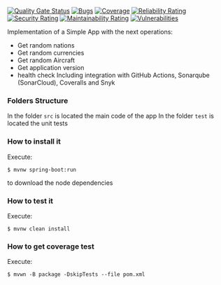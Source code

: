 [![Quality Gate Status](https://sonarcloud.io/api/project_badges/measure?project=Alejo311548_consulta&metric=alert_status)](https://sonarcloud.io/summary/new_code?id=Alejo311548_consulta)
[![Bugs](https://sonarcloud.io/api/project_badges/measure?project=Alejo311548_consulta&metric=bugs)](https://sonarcloud.io/summary/new_code?id=Alejo311548_consulta)
[![Coverage](https://sonarcloud.io/api/project_badges/measure?project=Alejo311548_consulta&metric=coverage)](https://sonarcloud.io/summary/new_code?id=Alejo311548_consulta)
[![Reliability Rating](https://sonarcloud.io/api/project_badges/measure?project=Alejo311548_consulta&metric=reliability_rating)](https://sonarcloud.io/summary/new_code?id=Alejo311548_consulta)
[![Security Rating](https://sonarcloud.io/api/project_badges/measure?project=Alejo311548_consulta&metric=security_rating)](https://sonarcloud.io/summary/new_code?id=Alejo311548_consulta)
[![Maintainability Rating](https://sonarcloud.io/api/project_badges/measure?project=Alejo311548_consulta&metric=sqale_rating)](https://sonarcloud.io/summary/new_code?id=Alejo311548_consulta)
[![Vulnerabilities](https://sonarcloud.io/api/project_badges/measure?project=Alejo311548_consulta&metric=vulnerabilities)](https://sonarcloud.io/summary/new_code?id=Alejo311548_consulta)

Implementation of a Simple App with the next operations:
* Get random nations
* Get random currencies
* Get random Aircraft
* Get application version
* health check
Including integration with GitHub Actions, Sonarqube (SonarCloud), Coveralls and Snyk
### Folders Structure
In the folder `src` is located the main code of the app
In the folder `test` is located the unit tests
### How to install it
Execute:
```shell
$ mvnw spring-boot:run
```
to download the node dependencies
### How to test it
Execute:
```shell
$ mvnw clean install
```
### How to get coverage test
Execute:
```shell
$ mvwn -B package -DskipTests --file pom.xml

